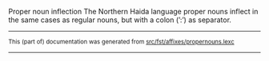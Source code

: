Proper noun inflection
The Northern Haida language proper nouns inflect in the same cases as regular
nouns, but with a colon (ʼ:ʼ) as separator.

* * *

<small>This (part of) documentation was generated from [src/fst/affixes/propernouns.lexc](https://github.com/giellalt/lang-hdn/blob/main/src/fst/affixes/propernouns.lexc)</small>

---

